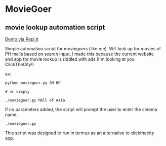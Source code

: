 # MovieGoer 
## movie lookup automation script

[Demo via Repl.it](https://repl.it/@jeremejazz/moviegoerpy)

Simple automation script for moviegoers (like me).
Will look up for movies of PH malls based on search input. I made this because the current website and app for movie lookup is riddled with ads (I'm looking at you ClickTheCity!)

ex: 
```
python moviegoer.py SM BF

# or simply

./moviegoer.py Mall of Asia

```

If no parameters added, the script will prompt the user to enter the cinema name. 

```
./moviegoer.py

```

This script was designed to run in termux as an alternative to clickthecity app.